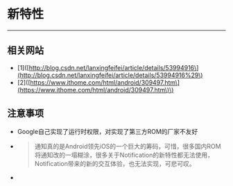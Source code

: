 # 新特性

---

## 相关网站

* \[1\]\([http://blog.csdn.net/lanxingfeifei/article/details/53994916\](http://blog.csdn.net/lanxingfeifei/article/details/53994916%29\)
* \[2\]\([https://www.ithome.com/html/android/309497.htm\](https://www.ithome.com/html/android/309497.htm\)\)

## 注意事项

* Google自己实现了运行时权限，对实现了第三方ROM的厂家不友好

* > 通知真的是Android领先iOS的一个巨大的筹码，可惜，很多国内ROM将通知改的一塌糊涂，很多关于Notification的新特性都无法使用，Notification带来的新的交互体验，也无法实现，可悲可叹。
* 


